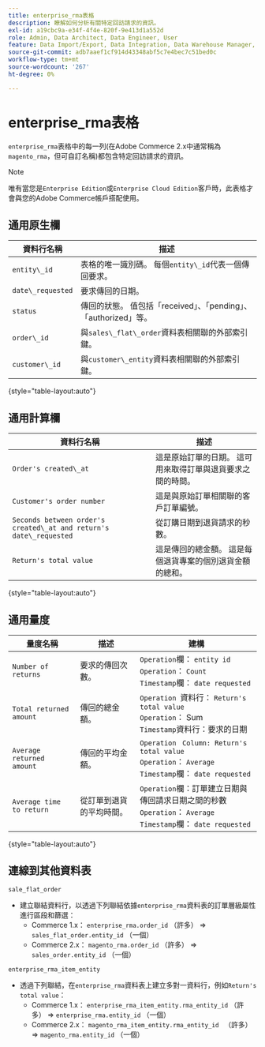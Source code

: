 ```yaml
---
title: enterprise_rma表格
description: 瞭解如何分析有關特定回訪請求的資訊。
exl-id: a19cbc9a-e34f-4f4e-820f-9e413d1a552d
role: Admin, Data Architect, Data Engineer, User
feature: Data Import/Export, Data Integration, Data Warehouse Manager, Commerce Tables
source-git-commit: adb7aaef1cf914d43348abf5c7e4bec7c51bed0c
workflow-type: tm+mt
source-wordcount: '267'
ht-degree: 0%

---
```


# enterprise_rma表格

`enterprise_rma`表格中的每一列(在Adobe Commerce 2.x中通常稱為`magento_rma`，但可自訂名稱)都包含特定回訪請求的資訊。

>[!NOTE]
>
>唯有當您是`Enterprise Edition`或`Enterprise Cloud Edition`客戶時，此表格才會與您的Adobe Commerce帳戶搭配使用。

## 通用原生欄

| **資料行名稱** | **描述** |
|---|---|
| `entity\_id` | 表格的唯一識別碼。 每個`entity\_id`代表一個傳回要求。 |
| `date\_requested` | 要求傳回的日期。 |
| `status` | 傳回的狀態。 值包括「received」、「pending」、「authorized」等。 |
| `order\_id` | 與`sales\_flat\_order`資料表相關聯的外部索引鍵。 |
| `customer\_id` | 與`customer\_entity`資料表相關聯的外部索引鍵。 |

{style="table-layout:auto"}

## 通用計算欄

| **資料行名稱** | **描述** |
|---|---|
| `Order's created\_at` | 這是原始訂單的日期。 這可用來取得訂單與退貨要求之間的時間。 |
| `Customer's order number` | 這是與原始訂單相關聯的客戶訂單編號。 |
| `Seconds between order's created\_at and return's date\_requested` | 從訂購日期到退貨請求的秒數。 |
| `Return's total value` | 這是傳回的總金額。 這是每個退貨專案的個別退貨金額的總和。 |

{style="table-layout:auto"}

## 通用量度

| **量度名稱** | **描述** | **建構** |
|---|---|---|
| `Number of returns` | 要求的傳回次數。 | `Operation`欄： `entity id`<br>`Operation`： `Count`<br>`Timestamp`欄： `date requested` |
| `Total returned amount` | 傳回的總金額。 | `Operation `資料行： `Return's total value`<br>`Operation`： Sum<br>`Timestamp`資料行：要求的日期 |
| `Average returned amount` | 傳回的平均金額。 | `Operation` ` Column: Return's total value`<br>`Operation`： `Average`<br>`Timestamp`欄： `date requested` |
| `Average time to return` | 從訂單到退貨的平均時間。 | `Operation`欄：訂單建立日期與傳回請求日期之間的秒數<br>`Operation`： `Average`<br>`Timestamp`欄： `date requested` |

{style="table-layout:auto"}

## 連線到其他資料表

`sale_flat_order`

* 建立聯結資料行，以透過下列聯結依據`enterprise_rma`資料表的訂單層級屬性進行區段和篩選：
   * Commerce 1.x： `enterprise_rma.order_id` （許多） => `sales_flat_order.entity_id` （一個）
   * Commerce 2.x： `magento_rma.order_id` （許多） => `sales_order.entity_id` （一個）

`enterprise_rma_item_entity`

* 透過下列聯結，在`enterprise_rma`資料表上建立多對一資料行，例如`Return's total value`：
   * Commerce 1.x： `enterprise_rma_item_entity.rma_entity_id` （許多） => `enterprise_rma.entity_id` （一個）
   * Commerce 2.x： `magento_rma_item_entity.rma_entity_id ` （許多） => `magento_rma.entity_id` （一個）
